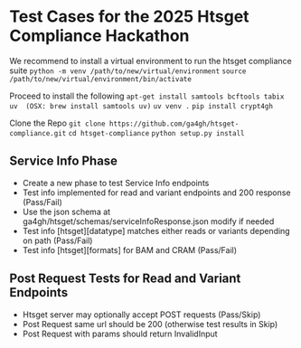 # Test Cases for the 2025 Htsget Compliance Hackathon

We recommend to install a virtual environment to run the htsget compliance suite
```python -m venv /path/to/new/virtual/environment```
```source /path/to/new/virtual/environment/bin/activate```

Proceed to install the following
```apt-get install samtools bcftools tabix uv  (OSX: brew install samtools uv)```
```uv venv .```
```pip install crypt4gh ```

Clone the Repo
```git clone https://github.com/ga4gh/htsget-compliance.git```
```cd htsget-compliance```
```python setup.py install```

## Service Info Phase
- Create a new phase to test Service Info endpoints
- Test info implemented for read and variant endpoints and 200 response (Pass/Fail)
- Use the json schema at ga4gh/htsget/schemas/serviceInfoResponse.json modify if needed
- Test info [htsget][datatype] matches either reads or variants depending on path (Pass/Fail)
- Test info [htsget][formats] for BAM and CRAM (Pass/Fail)

## Post Request Tests for Read and Variant Endpoints
- Htsget server may optionally accept POST requests (Pass/Skip)
- Post Request same url should be 200 (otherwise test results in Skip)
- Post Request with params should return InvalidInput


